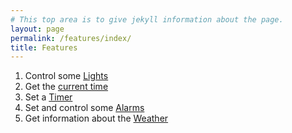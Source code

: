 ```yaml
---
# This top area is to give jekyll information about the page.
layout: page
permalink: /features/index/
title: Features
---
```


1. Control some [Lights](./lights.md)
2. Get the [current time](./not-required/current-time.md)
2. Set a [Timer](./timers.md)
3. Set and control some [Alarms](./alarms.md)
4. Get information about the [Weather](./weather.md)